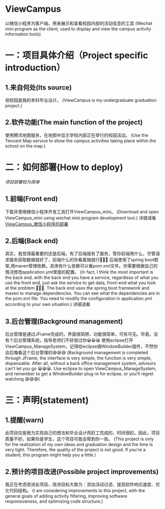 # ViewCampus
以微信小程序为客户端，用来展示和查看校园内部的活动信息的工具
(Wechat mini program as the client, used to display and view the campus activity information tools)
# 一：项目具体介绍（Project specific introduction）
## 1.来自何处(Its source)
  视校园是我的本科毕业设计。
  (ViewCampus is my undergraduate graduation project.)
## 2.软件功能(The main function of the project)
  使用腾讯地图服务，在地图中显示学校内部正在举行的校园活动。
  (Use the Tencent Map service to show the campus activities taking place within the school on the map.)
# 二：如何部署(How to deploy)
_项目部署较为简单_
## 1.前端(Front end)
下载并使用微信小程序开发工具打开ViewCampus_mini。
(Download and open ViewCampus_mini using wechat mini program development tool.)
详细请看[ViewCampus_微信小程序的部署](https://blog.csdn.net/weixin_46748886/article/details/130738219?spm=1001.2014.3001.5501)
## 2.后端(Back end)
其实，我觉得最重要的还是后端，有了后端就有了服务，管你前端用什么，尽管请求服务获取数据就好了，前端什么的你看着搞就行🤭🤭🤭
后端使用了spring boot框架,用maven管理依赖。具体有什么依赖可以看pom.xml文件。你需要根据自己的情况修改application.yml里面的配置。
(In fact, I think the most important is the back end, with the back end you have a service, regardless of what you use the front end, just ask the service to get data, front-end what you look at the problem 🤭🤭🤭.
The back end uses the spring boot framework and maven to manage dependencies. You can see what the dependencies are in the pom.xml file. You need to modify the configuration in application.yml according to your own situation.)
详细请看
## 3.后台管理(Background management)
后台管理是通过JFrame完成的，界面很简陋，功能很简单，可有可无。毕竟，没有个后台管理系统，指导老师们不好放过你😀😀😀
使用eclipse打开ViewCampus_ManageSystem，记得给eclipse搞WindowBuilder插件，不然你会后悔看这个后台管理的😅😅😅
(Background management is completed through JFrame, the interface is very simple, the function is very simple, dispensable. After all, without a back office management system, advisors can't let you go 😀😀😀.
Use eclipse to open ViewCampus_ManageSystem, and remember to get a WindowBuilder plug-in for eclipse, or you'll regret watching 😅😅😅)
# 三：声明(statement)
## 1.提醒(warn)
此项目仅是我为实现自己的想法和毕业设计而赶工完成的，时间很赶。因此，项目质量不好。如果你是学生，这个项目可能会帮到你一些。
(This project is only for the realization of my own ideas and graduation design and the time is very tight. Therefore, the quality of the project is not good. If you're a student, this program might help you a little.)
## 2.预计的项目改进(Possible project improvements)
我正在考虑改进此项目，改进目标大致为：添加活动过滤、提高软件响应速度、优化代码结构。
(I am considering improvements to this project, with the general goals of adding activity filtering, improving software responsiveness, and optimizing code structure.)

